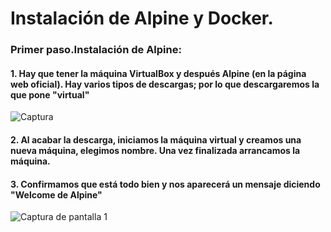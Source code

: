 # Instalación de Alpine y Docker.

### Primer paso.Instalación de Alpine:

  #### 1. Hay que tener la máquina VirtualBox y después Alpine (en la página web oficial). Hay varios tipos de descargas; por lo que descargaremos la que pone "virtual"
  ![Captura ](https://user-images.githubusercontent.com/82807688/166136242-df5c455e-ab71-43d6-82b3-00c2b8792d93.png)

  #### 2. Al acabar la descarga, iniciamos la máquina virtual y creamos una nueva máquina, elegimos nombre. Una vez finalizada arrancamos la máquina.
  
  #### 3. Confirmamos que está todo bien y nos aparecerá un mensaje diciendo "Welcome de Alpine"

![Captura de pantalla 1](https://user-images.githubusercontent.com/82807688/166137547-d87fdf73-faa4-426e-a495-ebd791dbf84e.png)
